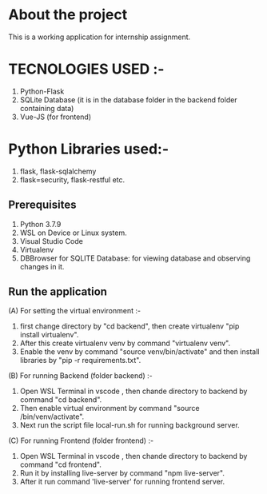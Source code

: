# About the project
This is a working application for internship assignment.

# TECNOLOGIES USED :-
1. Python-Flask
2. SQLite Database (it is in the database folder in the backend folder containing data)
3. Vue-JS (for frontend)

# Python Libraries used:-
1. flask, flask-sqlalchemy
2. flask=security, flask-restful etc.

## Prerequisites

1. Python 3.7.9
3. WSL on Device or Linux system.
4. Visual Studio Code
5. Virtualenv
6. DBBrowser for SQLITE Database: for viewing database and observing changes in it.

## Run the application

(A) For setting the virtual environment :-
1. first change directory by "cd backend", then create virtualenv "pip install virtualenv".
2. After this create virtualenv venv by command "virtualenv venv".
3. Enable the venv by command "source venv/bin/activate" and then install libraries by "pip -r requirements.txt".

(B) For running Backend (folder backend) :-
1. Open WSL Terminal in vscode , then chande directory to backend by command "cd backend".
2. Then enable virtual environment by command "source /bin/venv/activate".
3. Next run the script file local-run.sh for running background server.

(C) For running Frontend (folder frontend) :-
1. Open WSL Terminal in vscode , then chande directory to backend by command "cd frontend".
2. Run it by installing live-server by command "npm live-server".
3. After it run command 'live-server' for running frontend server.
